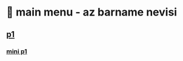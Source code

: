 # 🙂 main menu - az barname nevisi

## [p1](p1/)

### [mini p1](p1/mini/)

<!-- ### [main p1](p1/main/) -->
